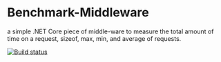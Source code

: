 # Benchmark-Middleware
a simple .NET Core piece of middle-ware to measure the total amount of time on a request, sizeof, max, min, and average of requests.

[![Build status](https://michaelearlallen.visualstudio.com/Benchmark%20MiddleWare/_apis/build/status/Benchmark%20MiddleWare-CI)](https://michaelearlallen.visualstudio.com/Benchmark%20MiddleWare/_build/latest?definitionId=3)
